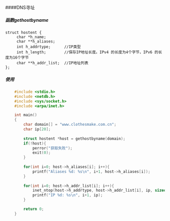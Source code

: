 ####DNS寻址

##### 函数gethostbyname

    struct hostent {
         char *h_name;
         char **h_aliases;
         int h_addrtype;      //IP类型
         int h_length;        //保存IP地址长度。IPv4 的长度为4个字节，IPv6 的长度为16个字节
         char **h_addr_list;  //IP地址列表
    };

##### 使用
```C 
    #include <stdio.h>
    #include <netdb.h>
    #include <sys/socket.h>
    #include <arpa/inet.h>

    int main()
    {
        char domain[] = "www.clothesmake.com.cn";
        char ip[20];
        
        struct hostent *host = gethostbyname(domain);
        if(!host){
            perror("获取失败");
            exit(0);
        }
        
        for(int i=0; host->h_aliases[i]; i++){
            printf("Aliases %d: %s\n", i+1, host->h_aliases[i]);
        }
        
        for(int i=0; host->h_addr_list[i]; i++){
            inet_ntop(host->h_addrtype, host->h_addr_list[i], ip, sizeof(ip));
            printf("IP %d: %s\n", i+1, ip);
        }

        return 0;
    }
```